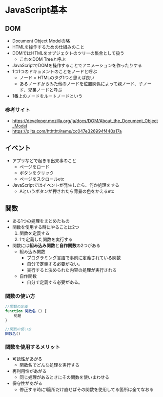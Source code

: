 # JavaScript基本

## DOM
- Document Object Modelの略
- HTMLを操作するための仕組みのこと
- DOMではHTMLをオブジェクトのツリーの集合として扱う
  - これをDOM Treeと呼ぶ
- JavaScriptでDOMを操作することでアニメーションを作ったりする
- 1つ1つのドキュメントのことをノードと呼ぶ
  - ノード = HTMLのタグ1つと思えば良い
  - あるノードからみた他のノードを位置関係によって親ノード、子ノード、兄弟ノードと呼ぶ
- 1番上のノードをルートノードという
  

### 参考サイト
- https://developer.mozilla.org/ja/docs/DOM/About_the_Document_Object_Model
- https://qiita.com/hththt/items/cc047e326994f440a17a

## イベント
- アプリなどで起きる出来事のこと
  - ページをロード
  - ボタンをクリック
  - ページをスクロールetc
- JavaScriptではイベントが発生したら、何か処理をする
  - Aというボタンが押されたら背景の色をかえるetc

## 関数
- ある1つの処理をまとめたもの
- 関数を使用する時にやることは2つ
  1. 関数を定義する
  2. 1で定義した関数を実行する
- 関数には**組み込み関数**と**自作関数**の2つがある
    - 組み込み関数
      - プログラミング言語で事前に定義されている関数
      - 自分で定義する必要がない。
      - 実行すると決められた内容の処理が実行される
    - 自作関数
      - 自分で定義する必要がある。
### 関数の使い方
```JavaScript
//関数の定義
function 関数名 () {
    処理
}

//関数の使い方
関数名()
```

### 関数を使用するメリット
- 可読性があがる
  - 関数名でどんな処理を実行する
- 再利用性があがる
  - 同じ処理があるときにその関数を使いまわせる
- 保守性があがる
  - 修正する時に1箇所だけ直せばその関数を使用してる箇所は全てなおる
